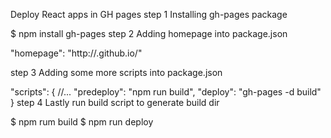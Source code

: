 Deploy React apps in GH pages
step 1
Installing gh-pages package

$ npm install gh-pages
step 2
Adding homepage into package.json

"homepage": "http://<your-gh-username>.github.io/<your-repo-name>"

step 3
Adding some more scripts into package.json

"scripts": {
//...
"predeploy": "npm run build",
"deploy": "gh-pages -d build"
}
step 4
Lastly run build script to generate build dir

$ npm rum build
$ npm run deploy
